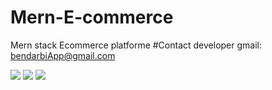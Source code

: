 # Mern-E-commerce
Mern stack Ecommerce platforme
#Contact developer
gmail: bendarbiApp@gmail.com

![](images/PanierCart.PNG)
![](images/Capte.PNG)
![](images/3DstoreRedux.PNG)
